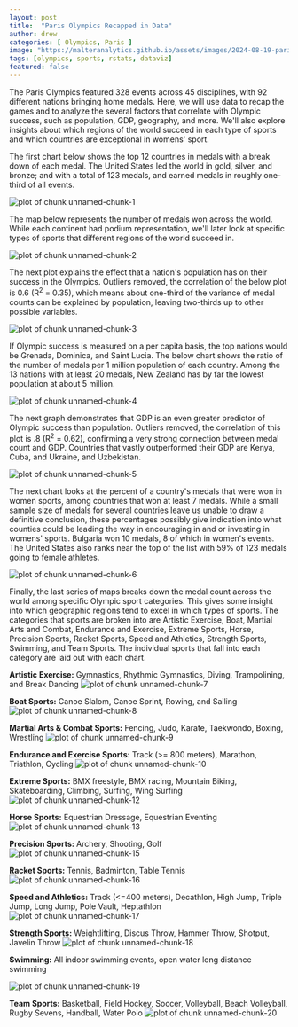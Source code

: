 ```yaml
---
layout: post
title:  "Paris Olympics Recapped in Data"
author: drew
categories: [ Olympics, Paris ]
image: "https://malteranalytics.github.io/assets/images/2024-08-19-paris-olympics/image19.png"
tags: [olympics, sports, rstats, dataviz]
featured: false
---
```





The Paris Olympics featured 328 events across 45 disciplines, with 92 different nations bringing home medals.  Here, we will use data to recap the games and to analyze the several factors that correlate with Olympic success, such as population, GDP, geography, and more.  We'll also explore insights about which regions of the world succeed in each type of sports and which countries are exceptional in womens' sport.

The first chart below shows the top 12 countries in medals with a break down of each medal.  The United States led the world in gold, silver, and bronze; and with a total of 123 medals, and earned medals in roughly one-third of all events.


  
  

![plot of chunk unnamed-chunk-1](/assets/images/2024-08-19-paris-olympics/image1.png) 


The map below represents the number of medals won across the world.  While each continent had podium representation, we'll later look at specific types of sports that different regions of the world succeed in. 

![plot of chunk unnamed-chunk-2](/assets/images/2024-08-19-paris-olympics/image2.png) 

The next plot explains the effect that a nation's population has on their success in the Olympics.  Outliers removed, the correlation of the below plot is 0.6 (R<sup>2</sup> = 0.35), which means about one-third of the variance of medal counts can be explained by population, leaving two-thirds up to other possible variables.  


![plot of chunk unnamed-chunk-3](/assets/images/2024-08-19-paris-olympics/image3.png) 

If Olympic success is measured on a per capita basis, the top nations would be Grenada, Dominica, and Saint Lucia.  The below chart shows the ratio of the number of medals per 1 million population of each country.   Among the 13 nations with at least 20 medals, New Zealand has by far the lowest population at about 5 million. 

![plot of chunk unnamed-chunk-4](/assets/images/2024-08-19-paris-olympics/image4.png) 

The next graph demonstrates that GDP is an even greater predictor of Olympic success than population.  Outliers removed, the correlation of this plot is .8 (R<sup>2</sup> = 0.62), confirming a very strong connection between medal count and GDP.   Countries that vastly outperformed their GDP are Kenya, Cuba, and Ukraine, and Uzbekistan. 


![plot of chunk unnamed-chunk-5](/assets/images/2024-08-19-paris-olympics/image5.png)

The next chart looks at the percent of a country's medals that were won in women sports, among countries that won at least 7 medals.  While a small sample size of medals for several countries leave us unable to draw a definitive conclusion, these percentages possibly give indication into what counties could be leading the way in encouraging in and or investing in womens' sports.  Bulgaria won 10 medals, 8 of which in women's events.  The United States also ranks near the top of the list with 59% of 123 medals going to female athletes.



![plot of chunk unnamed-chunk-6](/assets/images/2024-08-19-paris-olympics/image6.png) 


Finally, the last series of maps breaks down the medal count across the world among specific Olympic sport categories.  This gives some insight into which geographic regions tend to excel in which types of sports.  The categories that sports are broken into are Artistic Exercise, Boat, Martial Arts and Combat, Endurance and Exercise, Extreme Sports, Horse, Precision Sports, Racket Sports, Speed and Athletics, Strength Sports, Swimming, and Team Sports.  The individual sports that fall into each category are laid out with each chart.  



**Artistic Exercise:** Gymnastics, Rhythmic Gymnastics, Diving, Trampolining, and Break Dancing
![plot of chunk unnamed-chunk-7](/assets/images/2024-08-19-paris-olympics/image7.png) 

**Boat Sports:** Canoe Slalom, Canoe Sprint, Rowing, and Sailing
![plot of chunk unnamed-chunk-8](/assets/images/2024-08-19-paris-olympics/image8.png) 

**Martial Arts & Combat Sports:** Fencing, Judo, Karate, Taekwondo, Boxing, Wrestling
![plot of chunk unnamed-chunk-9](/assets/images/2024-08-19-paris-olympics/image9.png) 

**Endurance and Exercise Sports:** Track (>= 800 meters), Marathon, Triathlon, Cycling
![plot of chunk unnamed-chunk-10](/assets/images/2024-08-19-paris-olympics/image10.png) 

**Extreme Sports:** BMX freestyle, BMX racing, Mountain Biking, Skateboarding, Climbing, Surfing, Wing Surfing
![plot of chunk unnamed-chunk-12](/assets/images/2024-08-19-paris-olympics/image11.png) 

**Horse Sports:** Equestrian Dressage, Equestrian Eventing
![plot of chunk unnamed-chunk-13](/assets/images/2024-08-19-paris-olympics/image12.png) 

**Precision Sports:** Archery, Shooting, Golf
![plot of chunk unnamed-chunk-15](/assets/images/2024-08-19-paris-olympics/image13.png) 

**Racket Sports:** Tennis, Badminton, Table Tennis
![plot of chunk unnamed-chunk-16](/assets/images/2024-08-19-paris-olympics/image14.png) 

**Speed and Athletics:** Track (<=400 meters), Decathlon, High Jump, Triple Jump, Long Jump, Pole Vault, Heptathlon 
![plot of chunk unnamed-chunk-17](/assets/images/2024-08-19-paris-olympics/image15.png) 

**Strength Sports:** Weightlifting, Discus Throw, Hammer Throw, Shotput, Javelin Throw
![plot of chunk unnamed-chunk-18](/assets/images/2024-08-19-paris-olympics/image16.png) 

**Swimming:** All indoor swimming events, open water long distance swimming

![plot of chunk unnamed-chunk-19](/assets/images/2024-08-19-paris-olympics/image17.png) 

**Team Sports:** Basketball, Field Hockey, Soccer, Volleyball, Beach Volleyball, Rugby Sevens, Handball, Water Polo
![plot of chunk unnamed-chunk-20](/assets/images/2024-08-19-paris-olympics/image18.png) 


